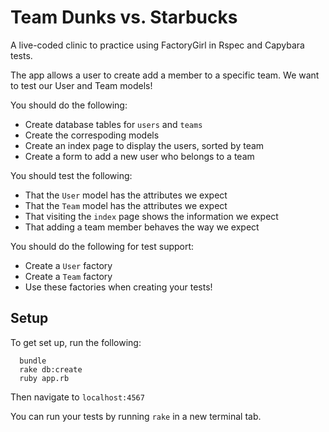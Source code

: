 # Team Dunks vs. Starbucks

A live-coded clinic to practice using FactoryGirl in Rspec and Capybara tests.

The app allows a user to create add a member to a specific team. We want to test our User and Team models!

You should do the following:
* Create database tables for `users` and `teams`
* Create the correspoding models
* Create an index page to display the users, sorted by team
* Create a form to add a new user who belongs to a team

You should test the following:
* That the `User` model has the attributes we expect
* That the `Team` model has the attributes we expect
* That visiting the `index` page shows the information we expect
* That adding a team member behaves the way we expect

You should do the following for test support:
* Create a `User` factory
* Create a `Team` factory
* Use these factories when creating your tests!

## Setup
To get set up, run the following:
```no-highlight
  bundle
  rake db:create
  ruby app.rb
```

Then navigate to `localhost:4567`

You can run your tests by running `rake` in a new terminal tab.
